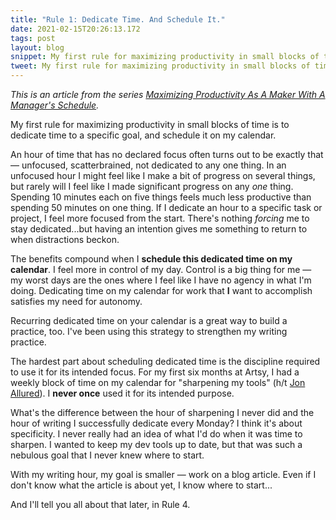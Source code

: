 ```yaml
---
title: "Rule 1: Dedicate Time. And Schedule It."
date: 2021-02-15T20:26:13.172
tags: post
layout: blog
snippet: My first rule for maximizing productivity in small blocks of time — dedicate time to a specific goal. And schedule it on my calendar, before that hour gets taken.
tweet: My first rule for maximizing productivity in small blocks of time — dedicate time to a specific goal. And schedule it on my calendar, before that hour gets taken.
---
```


_This is an article from the series [Maximizing Productivity As A Maker With A Manager's Schedule](../maximizing-productivity)._

My first rule for maximizing productivity in small blocks of time is to dedicate time to a specific goal, and schedule it on my calendar. 

An hour of time that has no declared focus often turns out to be exactly that — unfocused, scatterbrained, not dedicated to any one thing. In an unfocused hour I might feel like I make a bit of progress on several things, but rarely will I feel like I made significant progress on any _one_ thing. Spending 10 minutes each on five things feels much less productive than spending 50 minutes on one thing. If I dedicate an hour to a specific task or project, I feel more focused from the start. There's nothing _forcing_ me to stay dedicated...but having an intention gives me something to return to when distractions beckon. 

The benefits compound when I **schedule this dedicated time on my calendar**. I feel more in control of my day. Control is a big thing for me — my worst days are the ones where I feel like I have no agency in what I'm doing. Dedicating time on my calendar for work that **I** want to accomplish satisfies my need for autonomy.

Recurring dedicated time on your calendar is a great way to build a practice, too. I've been using this strategy to strengthen my writing practice. 

The hardest part about scheduling dedicated time is the discipline required to use it for its intended focus. For my first six months at Artsy, I had a weekly block of time on my calendar for "sharpening my tools" (h/t [Jon Allured](https://twitter.com/jonallured)). I **never once** used it for its intended purpose. 

What's the difference between the hour of sharpening I never did and the hour of writing I successfully dedicate every Monday? I think it's about specificity. I never really had an idea of what I'd do when it was time to sharpen. I wanted to keep my dev tools up to date, but that was such a nebulous goal that I never knew where to start.

With my writing hour, my goal is smaller — work on a blog article. Even if I don't know what the article is about yet, I know where to start...

And I'll tell you all about that later, in Rule 4. 
